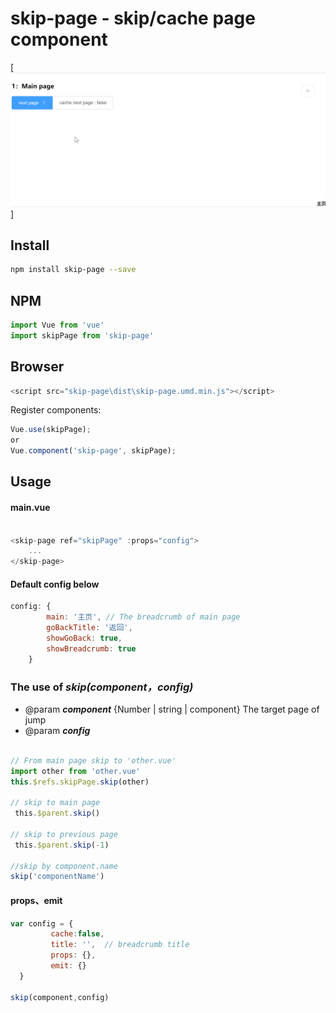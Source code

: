 
# skip-page -  skip/cache page component

[![skip-page screencast](./resources/skip-page.gif)]

## Install
```bash
npm install skip-page --save
```

## NPM
```JavaScript
import Vue from 'vue'
import skipPage from 'skip-page'
```

## Browser
```JavaScript
<script src="skip-page\dist\skip-page.umd.min.js"></script>
```

Register components:
```JavaScript
Vue.use(skipPage);
or
Vue.component('skip-page', skipPage);
```



## Usage

#### main.vue
```JavaScript

<skip-page ref="skipPage" :props="config">
    ...
</skip-page>
```

#### Default config below
```JavaScript
config: {
        main: '主页', // The breadcrumb of main page
        goBackTitle: '返回',
        showGoBack: true,
        showBreadcrumb: true
    }
```

### The use of  ***skip(component，config)***
* @param ***component*** {Number | string | component} The target page of jump
* @param ***config***

```JavaScript

// From main page skip to 'other.vue'
import other from 'other.vue'
this.$refs.skipPage.skip(other)

// skip to main page
 this.$parent.skip()

// skip to previous page
 this.$parent.skip(-1)

//skip by component.name
skip('componentName')
```
#### props、emit
```JavaScript
var config = {
         cache:false,
         title: '',  // breadcrumb title
         props: {},
         emit: {}
  }

skip(component,config)

```
